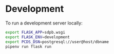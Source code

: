 # Development

To run a development server locally:

```bash
export FLASK_APP=sdpb.wsgi
export FLASK_ENV=development
export PCDS_DSN=postgresql://user@host/dbname
pipenv run flask run
```
